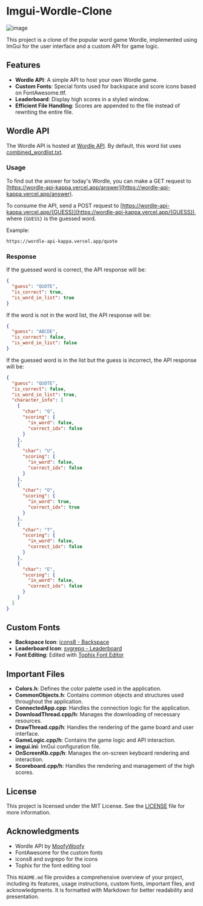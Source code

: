 
# Imgui-Wordle-Clone
![image](https://github.com/user-attachments/assets/6e88bd17-fe55-4f8d-b3df-11cc39591778)


This project is a clone of the popular word game Wordle, implemented using ImGui for the user interface and a custom API for game logic.

## Features

- **Wordle API**: A simple API to host your own Wordle game.
- **Custom Fonts**: Special fonts used for backspace and score icons based on FontAwesome.ttf.
- **Leaderboard**: Display high scores in a styled window.
- **Efficient File Handling**: Scores are appended to the file instead of rewriting the entire file.

## Wordle API

The Wordle API is hosted at [Wordle API](https://gitlab.com/MoofyWoofy/wordle-api). By default, this word list uses [combined_wordlist.txt](https://github.com/Kinkelin/WordleCompetition/blob/main/data/official/combined_wordlist.txt).

### Usage

To find out the answer for today's Wordle, you can make a GET request to [https://wordle-api-kappa.vercel.app/answer](https://wordle-api-kappa.vercel.app/answer).

To consume the API, send a POST request to [https://wordle-api-kappa.vercel.app/{GUESS}](https://wordle-api-kappa.vercel.app/{GUESS}), where `{GUESS}` is the guessed word.

Example:
```
https://wordle-api-kappa.vercel.app/quote
```

### Response

If the guessed word is correct, the API response will be:
```json
{
  "guess": "QUOTE",
  "is_correct": true,
  "is_word_in_list": true
}
```

If the word is not in the word list, the API response will be:
```json
{
  "guess": "ABCDE",
  "is_correct": false,
  "is_word_in_list": false
}
```

If the guessed word is in the list but the guess is incorrect, the API response will be:
```json
{
  "guess": "QUOTE",
  "is_correct": false,
  "is_word_in_list": true,
  "character_info": [
    {
      "char": "Q",
      "scoring": {
        "in_word": false,
        "correct_idx": false
      }
    },
    {
      "char": "U",
      "scoring": {
        "in_word": false,
        "correct_idx": false
      }
    },
    {
      "char": "O",
      "scoring": {
        "in_word": true,
        "correct_idx": true
      }
    },
    {
      "char": "T",
      "scoring": {
        "in_word": false,
        "correct_idx": false
      }
    },
    {
      "char": "E",
      "scoring": {
        "in_word": false,
        "correct_idx": false
      }
    }
  ]
}
```

## Custom Fonts

- **Backspace Icon**: [icons8 - Backspace](https://icons8.com/icons/set/backspace)
- **Leaderboard Icon**: [svgrepo - Leaderboard](https://www.svgrepo.com/svg/487506/leaderboard)
- **Font Editing**: Edited with [Tophix Font Editor](https://tophix.com/font-tools/font-editor)

## Important Files

- **Colors.h**: Defines the color palette used in the application.
- **CommonObjects.h**: Contains common objects and structures used throughout the application.
- **ConnectedApp.cpp**: Handles the connection logic for the application.
- **DownloadThread.cpp/h**: Manages the downloading of necessary resources.
- **DrawThread.cpp/h**: Handles the rendering of the game board and user interface.
- **GameLogic.cpp/h**: Contains the game logic and API interaction.
- **imgui.ini**: ImGui configuration file.
- **OnScreenKb.cpp/h**: Manages the on-screen keyboard rendering and interaction.
- **Scoreboard.cpp/h**: Handles the rendering and management of the high scores.

## License

This project is licensed under the MIT License. See the [LICENSE](LICENSE) file for more information.

## Acknowledgments

- Wordle API by [MoofyWoofy](https://gitlab.com/MoofyWoofy/wordle-api)
- FontAwesome for the custom fonts
- icons8 and svgrepo for the icons
- Tophix for the font editing tool

This `README.md` file provides a comprehensive overview of your project, including its features, usage instructions, custom fonts, important files, and acknowledgments. It is formatted with Markdown for better readability and presentation.
